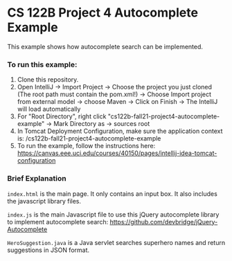 # CS 122B Project 4 Autocomplete Example

This example shows how autocomplete search can be implemented.

### To run this example:
1. Clone this repository.
2. Open IntelliJ -> Import Project -> Choose the project you just cloned (The root path must contain the pom.xml!) -> Choose Import project from external model -> choose Maven -> Click on Finish -> The IntelliJ will load automatically
3. For "Root Directory", right click "cs122b-fall21-project4-autocomplete-example" -> Mark Directory as -> sources root
4. In Tomcat Deployment Configuration, make sure the application context is: /cs122b-fall21-project4-autocomplete-example
5. To run the example, follow the instructions here: https://canvas.eee.uci.edu/courses/40150/pages/intellij-idea-tomcat-configuration


### Brief Explanation
`index.html` is the main page. It only contains an input box. It also includes the javascript library files.

`index.js` is the main Javascript file to use this jQuery autocomplete library to implement autocomplete search: https://github.com/devbridge/jQuery-Autocomplete

`HeroSuggestion.java` is a Java servlet searches superhero names and return suggestions in JSON format.
